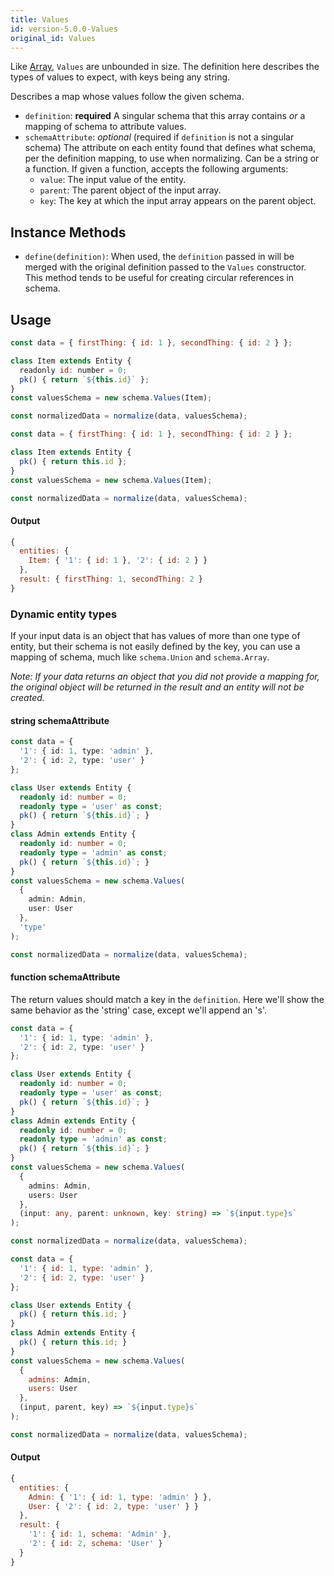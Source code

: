 ```yaml
---
title: Values
id: version-5.0.0-Values
original_id: Values
---
```


Like [Array](./Array), `Values` are unbounded in size. The definition here describes the types of values to expect,
with keys being any string.

Describes a map whose values follow the given schema.

- `definition`: **required** A singular schema that this array contains _or_ a mapping of schema to attribute values.
- `schemaAttribute`: _optional_ (required if `definition` is not a singular schema) The attribute on each entity found that defines what schema, per the definition mapping, to use when normalizing.
  Can be a string or a function. If given a function, accepts the following arguments:
  - `value`: The input value of the entity.
  - `parent`: The parent object of the input array.
  - `key`: The key at which the input array appears on the parent object.

## Instance Methods

- `define(definition)`: When used, the `definition` passed in will be merged with the original definition passed to the `Values` constructor. This method tends to be useful for creating circular references in schema.

## Usage

<!--DOCUSAURUS_CODE_TABS-->
<!--TypeScript-->
```js
const data = { firstThing: { id: 1 }, secondThing: { id: 2 } };

class Item extends Entity {
  readonly id: number = 0;
  pk() { return `${this.id}` };
}
const valuesSchema = new schema.Values(Item);

const normalizedData = normalize(data, valuesSchema);
```

<!--Javascript-->
```js
const data = { firstThing: { id: 1 }, secondThing: { id: 2 } };

class Item extends Entity {
  pk() { return this.id };
}
const valuesSchema = new schema.Values(Item);

const normalizedData = normalize(data, valuesSchema);
```
<!--END_DOCUSAURUS_CODE_TABS-->

#### Output

```js
{
  entities: {
    Item: { '1': { id: 1 }, '2': { id: 2 } }
  },
  result: { firstThing: 1, secondThing: 2 }
}
```

### Dynamic entity types

If your input data is an object that has values of more than one type of entity, but their schema is not easily defined by the key, you can use a mapping of schema, much like `schema.Union` and `schema.Array`.

_Note: If your data returns an object that you did not provide a mapping for, the original object will be returned in the result and an entity will not be created._

#### string schemaAttribute

```typescript
const data = {
  '1': { id: 1, type: 'admin' },
  '2': { id: 2, type: 'user' }
};

class User extends Entity {
  readonly id: number = 0;
  readonly type = 'user' as const;
  pk() { return `${this.id}`; }
}
class Admin extends Entity {
  readonly id: number = 0;
  readonly type = 'admin' as const;
  pk() { return `${this.id}`; }
}
const valuesSchema = new schema.Values(
  {
    admin: Admin,
    user: User
  },
  'type'
);

const normalizedData = normalize(data, valuesSchema);
```

#### function schemaAttribute

The return values should match a key in the `definition`. Here we'll show the same behavior as the 'string'
case, except we'll append an 's'.

<!--DOCUSAURUS_CODE_TABS-->
<!--TypeScript-->
```typescript
const data = {
  '1': { id: 1, type: 'admin' },
  '2': { id: 2, type: 'user' }
};

class User extends Entity {
  readonly id: number = 0;
  readonly type = 'user' as const;
  pk() { return `${this.id}`; }
}
class Admin extends Entity {
  readonly id: number = 0;
  readonly type = 'admin' as const;
  pk() { return `${this.id}`; }
}
const valuesSchema = new schema.Values(
  {
    admins: Admin,
    users: User
  },
  (input: any, parent: unknown, key: string) => `${input.type}s`
);

const normalizedData = normalize(data, valuesSchema);
```

<!--Javascript-->
```js
const data = {
  '1': { id: 1, type: 'admin' },
  '2': { id: 2, type: 'user' }
};

class User extends Entity {
  pk() { return this.id; }
}
class Admin extends Entity {
  pk() { return this.id; }
}
const valuesSchema = new schema.Values(
  {
    admins: Admin,
    users: User
  },
  (input, parent, key) => `${input.type}s`
);

const normalizedData = normalize(data, valuesSchema);
```
<!--END_DOCUSAURUS_CODE_TABS-->

#### Output

```js
{
  entities: {
    Admin: { '1': { id: 1, type: 'admin' } },
    User: { '2': { id: 2, type: 'user' } }
  },
  result: {
    '1': { id: 1, schema: 'Admin' },
    '2': { id: 2, schema: 'User' }
  }
}
```
